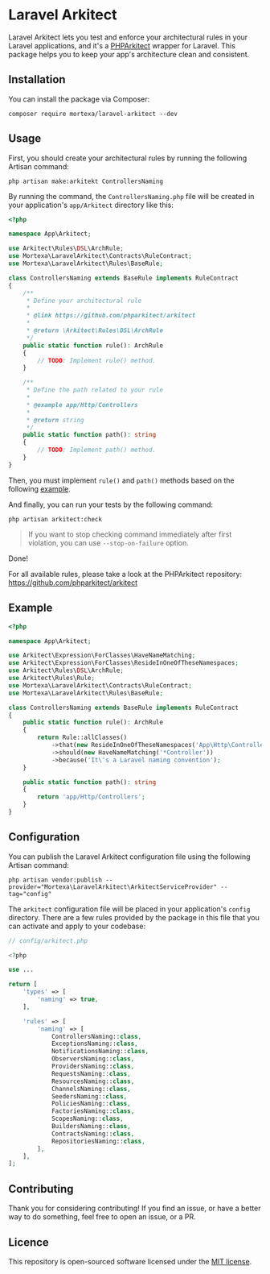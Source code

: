 # Laravel Arkitect

Laravel Arkitect lets you test and enforce your architectural rules in your Laravel applications, and it's
a [PHPArkitect](https://github.com/phparkitect/arkitect) wrapper for Laravel. This package helps you to keep your app's
architecture clean and consistent.

## Installation

You can install the package via Composer:

```
composer require mortexa/laravel-arkitect --dev
```

## Usage

First, you should create your architectural rules by running the following Artisan command:

`php artisan make:arkitekt ControllersNaming`

By running the command, the `ControllersNaming.php` file will be created in your application's `app/Arkitect` directory like this:

```php
<?php

namespace App\Arkitect;

use Arkitect\Rules\DSL\ArchRule;
use Mortexa\LaravelArkitect\Contracts\RuleContract;
use Mortexa\LaravelArkitect\Rules\BaseRule;

class ControllersNaming extends BaseRule implements RuleContract
{
    /**
     * Define your architectural rule
     *
     * @link https://github.com/phparkitect/arkitect
     *
     * @return \Arkitect\Rules\DSL\ArchRule
     */
    public static function rule(): ArchRule
    {
        // TODO: Implement rule() method.
    }

    /**
     * Define the path related to your rule
     *
     * @example app/Http/Controllers
     *
     * @return string
     */
    public static function path(): string
    {
        // TODO: Implement path() method.
    }
}
```
Then, you must implement `rule()` and `path()` methods based on the following [example](#example).

And finally, you can run your tests by the following command:

`php artisan arkitect:check`

> If you want to stop checking command immediately after first violation, you can use `--stop-on-failure` option.

Done!

For all available rules, please take a look at the PHPArkitect repository: https://github.com/phparkitect/arkitect

## Example

```php
<?php

namespace App\Arkitect;

use Arkitect\Expression\ForClasses\HaveNameMatching;
use Arkitect\Expression\ForClasses\ResideInOneOfTheseNamespaces;
use Arkitect\Rules\DSL\ArchRule;
use Arkitect\Rules\Rule;
use Mortexa\LaravelArkitect\Contracts\RuleContract;
use Mortexa\LaravelArkitect\Rules\BaseRule;

class ControllersNaming extends BaseRule implements RuleContract
{
    public static function rule(): ArchRule
    {
        return Rule::allClasses()
            ->that(new ResideInOneOfTheseNamespaces('App\Http\Controllers'))
            ->should(new HaveNameMatching('*Controller'))
            ->because('It\'s a Laravel naming convention');
    }

    public static function path(): string
    {
        return 'app/Http/Controllers';
    }
}
```

## Configuration

You can publish the Laravel Arkitect configuration file using the following Artisan command:

`php artisan vendor:publish --provider="Mortexa\LaravelArkitect\ArkitectServiceProvider" --tag="config"`

The `arkitect` configuration file will be placed in your application's `config` directory. There are a few rules
provided by the package in this file that you can activate and apply to your codebase:

```php
// config/arkitect.php

<?php

use ...

return [
    'types' => [
        'naming' => true,
    ],

    'rules' => [
        'naming' => [
            ControllersNaming::class,
            ExceptionsNaming::class,
            NotificationsNaming::class,
            ObserversNaming::class,
            ProvidersNaming::class,
            RequestsNaming::class,
            ResourcesNaming::class,
            ChannelsNaming::class,
            SeedersNaming::class,
            PoliciesNaming::class,
            FactoriesNaming::class,
            ScopesNaming::class,
            BuildersNaming::class,
            ContractsNaming::class,
            RepositoriesNaming::class,
        ],
    ],
];
```

## Contributing

Thank you for considering contributing! If you find an issue, or have a better way to do something, feel free to open an
issue, or a PR.

## Licence

This repository is open-sourced software licensed under the [MIT license](https://opensource.org/licenses/MIT).
